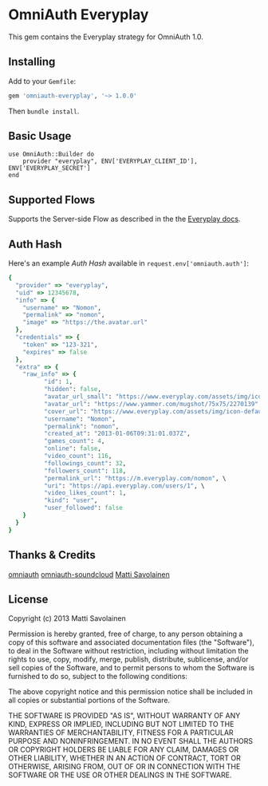 # OmniAuth Everyplay

This gem contains the Everyplay strategy for OmniAuth 1.0.

## Installing

Add to your `Gemfile`:

```ruby
gem 'omniauth-everyplay', '~> 1.0.0'
```

Then `bundle install`.

## Basic Usage

    use OmniAuth::Builder do
    	provider "everyplay", ENV['EVERYPLAY_CLIENT_ID'], ENV['EVERYPLAY_SECRET']
    end

## Supported Flows

Supports the Server-side Flow as described in the the [Everyplay docs](http://developers.everyplay.com/).

## Auth Hash

Here's an example *Auth Hash* available in `request.env['omniauth.auth']`:
```ruby
{
  "provider" => "everyplay",
  "uid" => 12345678,
  "info" => {
    "username" => "Nomon",
    "permalink" => "nomon",
    "image" => "https://the.avatar.url"
  },
  "credentials" => {
    "token" => "123-321",
    "expires" => false
  },
  "extra" => {
    "raw_info" => {
          "id": 1,
          "hidden": false,
          "avatar_url_small": "https://www.everyplay.com/assets/img/icon-default-avatar-small.png",
          "avatar_url": "https://www.yammer.com/mugshot/75x75/2270139",
          "cover_url": "https://www.everyplay.com/assets/img/icon-default-cover.jpeg",
          "username": "Nomon",
          "permalink": "nomon",
          "created_at": "2013-01-06T09:31:01.037Z",
          "games_count": 4,
          "online": false,
          "video_count": 116,
          "followings_count": 32,
          "followers_count": 118,
          "permalink_url": "https://m.everyplay.com/nomon", \
          "uri": "https://api.everyplay.com/users/1", \
          "video_likes_count": 1,
          "kind": "user",
          "user_followed": false
    }
  }
}
```

## Thanks & Credits

[omniauth](https://github.com/intridea/omniauth)
[omniauth-soundcloud](https://github.com/soundcloud/omniauth-soundcloud)
[Matti Savolainen](https://github.com/Nomon)

## License

Copyright (c) 2013 Matti Savolainen

Permission is hereby granted, free of charge, to any person obtaining a copy of this software and associated documentation files (the "Software"), to deal in the Software without restriction, including without limitation the rights to use, copy, modify, merge, publish, distribute, sublicense, and/or sell copies of the Software, and to permit persons to whom the Software is furnished to do so, subject to the following conditions:

The above copyright notice and this permission notice shall be included in all copies or substantial portions of the Software.

THE SOFTWARE IS PROVIDED "AS IS", WITHOUT WARRANTY OF ANY KIND, EXPRESS OR IMPLIED, INCLUDING BUT NOT LIMITED TO THE WARRANTIES OF MERCHANTABILITY, FITNESS FOR A PARTICULAR PURPOSE AND NONINFRINGEMENT. IN NO EVENT SHALL THE AUTHORS OR COPYRIGHT HOLDERS BE LIABLE FOR ANY CLAIM, DAMAGES OR OTHER LIABILITY, WHETHER IN AN ACTION OF CONTRACT, TORT OR OTHERWISE, ARISING FROM, OUT OF OR IN CONNECTION WITH THE SOFTWARE OR THE USE OR OTHER DEALINGS IN THE SOFTWARE.
